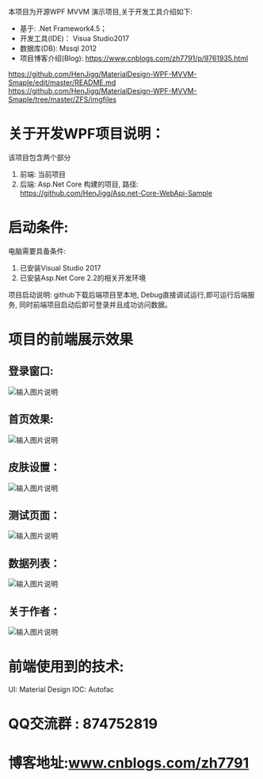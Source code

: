 本项目为开源WPF MVVM 演示项目,关于开发工具介绍如下:
* 基于:      .Net Framework4.5；
* 开发工具(IDE)： Visua Studio2017
* 数据库(DB):    Mssql 2012
* 项目博客介绍(Blog): https://www.cnblogs.com/zh7791/p/9761935.html



https://github.com/HenJigg/MaterialDesign-WPF-MVVM-Smaple/edit/master/README.md
https://github.com/HenJigg/MaterialDesign-WPF-MVVM-Smaple/tree/master/ZFS/imgfiles

# 关于开发WPF项目说明：
该项目包含两个部分
   1. 前端: 当前项目
   2. 后端: Asp.Net Core 构建的项目, 路径: https://github.com/HenJigg/Asp.net-Core-WebApi-Sample

# 启动条件:
电脑需要具备条件: 
   1. 已安装Visual Studio 2017
   2. 已安装Asp.Net Core 2.2的相关开发环境

项目启动说明:
github下载后端项目至本地, Debug直接调试运行,即可运行后端服务, 同时前端项目启动后即可登录并且成功访问数据。


# 项目的前端展示效果

## 登录窗口:
![输入图片说明](https://github.com/HenJigg/wpf-mvvm-DeskTop-Sample/Images/Login.png)

## 首页效果:
![输入图片说明](https://github.com/HenJigg/wpf-mvvm-DeskTop-Sample/Images/Main.png)

## 皮肤设置：
![输入图片说明](https://github.com/HenJigg/wpf-mvvm-DeskTop-Sample/Images/Skin.png)

## 测试页面：
![输入图片说明](https://github.com/HenJigg/wpf-mvvm-DeskTop-Sample/Images/TestPage.png)

## 数据列表：
![输入图片说明](https://github.com/HenJigg/wpf-mvvm-DeskTop-Sample/Images/User.png)

## 关于作者：
![输入图片说明](https://github.com/HenJigg/wpf-mvvm-DeskTop-Sample/Images/About.png)


# 前端使用到的技术:
   UI: Material Design
   IOC: Autofac
  
# QQ交流群 : 874752819
# 博客地址:www.cnblogs.com/zh7791


